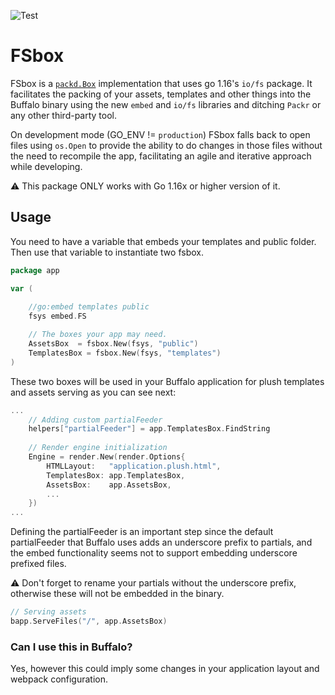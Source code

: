 ![Test](https://github.com/paganotoni/fsbox/workflows/Test/badge.svg)

# FSbox

FSbox is a [`packd.Box`](https://github.com/gobuffalo/packd) implementation that uses go 1.16's `io/fs` package. It facilitates the packing of your assets, templates and other things into the Buffalo binary using the new `embed` and `io/fs` libraries and ditching `Packr` or any other third-party tool.

On development mode (GO_ENV != `production`) FSbox falls back to open files using `os.Open` to provide the ability to do changes in those files without the need to recompile the app, facilitating an agile and iterative approach while developing.

⚠️ This package ONLY works with Go 1.16x or higher version of it.
## Usage

You need to have a variable that embeds your templates and public folder. Then use that variable to instantiate two fsbox.

```go
package app

var (
    
    //go:embed templates public
    fsys embed.FS

    // The boxes your app may need.
    AssetsBox  = fsbox.New(fsys, "public")
    TemplatesBox = fsbox.New(fsys, "templates")
)
```

These two boxes will be used in your Buffalo application for plush templates and assets serving as you can see next:

```go
...
    // Adding custom partialFeeder
    helpers["partialFeeder"] = app.TemplatesBox.FindString
    
    // Render engine initialization
    Engine = render.New(render.Options{
		HTMLLayout:   "application.plush.html",
		TemplatesBox: app.TemplatesBox,
		AssetsBox:    app.AssetsBox,
		...
	})
...
```

Defining the partialFeeder is an important step since the default partialFeeder that Buffalo uses adds an underscore prefix to partials, and the embed functionality seems not to support embedding underscore prefixed files.

⚠️ Don't forget to rename your partials without the underscore prefix, otherwise these will not be embedded in the binary.


```go
// Serving assets
bapp.ServeFiles("/", app.AssetsBox)
```
### Can I use this in Buffalo?

Yes, however this could imply some changes in your application layout and webpack configuration.

